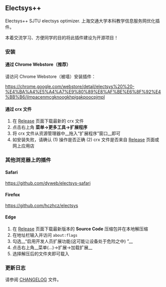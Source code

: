 ## Electsys++


Electsys++ SJTU electsys optimizer.
上海交通大学本科教学信息服务网优化插件。

本着交流学习、方便同学的目的将此插件建设为开源项目！


### 安装

#### 通过 Chrome Webstore（推荐）

请访问 Chrome Webstore（被墙）安装插件：

https://chrome.google.com/webstore/detail/electsys%20%20-%E4%BA%A4%E5%A4%A7%E9%80%89%E8%AF%BE%E6%8F%92%E4%BB%B6/ilmpacenmcgknoogkhpigakpoocpjmpl

#### 通过 crx 文件

1. 在 [Release](https://github.com/laohyx/electsys/releases) 页面下载最新的 crx 文件
2. 点击右上角 __菜单->更多工具->扩展程序__
3. 将 crx 文件从资源管理器中__拖入“扩展程序”窗口__即可
4. 如安装失败，请确认 (1) 操作是否正确 (2) crx 文件是否来自 [Release](https://github.com/laohyx/electsys/releases) 页面或网上应用店

### 其他浏览器上的插件

#### Safari
https://github.com/dyweb/electsys-safari

#### Firefox
https://github.com/hczhcz/electsys

#### Edge

1. 在 [Release](https://github.com/laohyx/electsys/releases) 页面下载最新版本的 __Source Code__ 压缩包并在本地解压缩
2. 在地址栏输入并访问 `about:flags`
3. 勾选__“启用开发人员扩展功能(这可能让设备处于危险之中) ”__
4. 点击右上角__菜单(...)->扩展->加载扩展__
5. 选择解压后的文件夹即可载入

### 更新日志

请参阅 [CHANGELOG](CHANGELOG) 文件。
